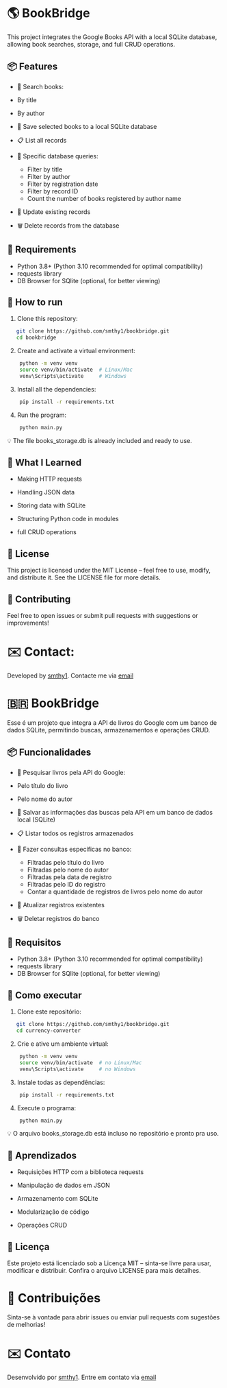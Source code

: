 # 🌎 BookBridge

This project integrates the Google Books API with a local SQLite database, allowing book searches, storage, and full CRUD operations.


## 📦 Features

- 🔎 Search books:
 - By title
 - By author

- 💾 Save selected books to a local SQLite database

- 📋 List all records

- 🎯 Specific database queries:
  - Filter by title
  - Filter by author
  - Filter by registration date
  - Filter by record ID
  - Count the number of books registered by author name

- 🔄 Update existing records

- 🗑️ Delete records from the database


## 📜 Requirements

 - Python 3.8+ (Python 3.10 recommended for optimal compatibility)
 - requests library
 - DB Browser for SQlite (optional, for better viewing)


## 🚀 How to run

1. Clone this repository:
```bash
   git clone https://github.com/smthy1/bookbridge.git
   cd bookbridge
```

2. Create and activate a virtual environment:
```bash
    python -m venv venv
    source venv/bin/activate  # Linux/Mac
    venv\Scripts\activate     # Windows
```

3. Install all the dependencies:
```bash
    pip install -r requirements.txt
```

4. Run the program:
```bash
    python main.py
```
💡 The file books_storage.db is already included and ready to use.

## 🧠 What I Learned

 - Making HTTP requests

 - Handling JSON data

 - Storing data with SQLite

 - Structuring Python code in modules

 - full CRUD operations

## 📃 License

This project is licensed under the MIT License – feel free to use, modify, and distribute it.
See the LICENSE file for more details.

## 🤝 Contributing

Feel free to open issues or submit pull requests with suggestions or improvements!

# ✉️ Contact:

Developed by [smthy1](https://github.com/smthy1). Contacte me via [email](mailto:luiz.smith.br@gmail.com)



# 🇧🇷 BookBridge

Esse é um projeto que integra a API de livros do Google com um banco de dados SQLite, permitindo buscas, armazenamentos e operações CRUD.


## 📦 Funcionalidades

- 🔎 Pesquisar livros pela API do Google:
 - Pelo título do livro
 - Pelo nome do autor

- 💾 Salvar as informações das buscas pela API em um banco de dados local (SQLite)

- 📋 Listar todos os registros armazenados

- 🎯 Fazer consultas específicas no banco:
  - Filtradas pelo título do livro
  - Filtradas pelo nome do autor
  - Filtradas pela data de registro
  - Filtradas pelo ID do registro
  - Contar a quantidade de registros de livros pelo nome do autor

- 🔄 Atualizar registros existentes

- 🗑️ Deletar registros do banco


## 📜 Requisitos

 - Python 3.8+ (Python 3.10 recommended for optimal compatibility)
 - requests library
 - DB Browser for SQlite (optional, for better viewing)


## 🚀 Como executar

1. Clone este repositório:
```bash
   git clone https://github.com/smthy1/bookbridge.git
   cd currency-converter
```

2. Crie e ative um ambiente virtual:
```bash
    python -m venv venv
    source venv/bin/activate  # no Linux/Mac
    venv\Scripts\activate     # no Windows
```

3. Instale todas as dependências:
```bash
    pip install -r requirements.txt
```

4. Execute o programa:
```bash
    python main.py
```
💡 O arquivo books_storage.db está incluso no repositório e pronto pra uso.

## 🧠 Aprendizados

 - Requisições HTTP com a biblioteca requests

 - Manipulação de dados em JSON

 - Armazenamento com SQLite

 - Modularização de código

 - Operações CRUD

## 📃 Licença

Este projeto está licenciado sob a Licença MIT – sinta-se livre para usar, modificar e distribuir.
Confira o arquivo LICENSE para mais detalhes.

# 🤝 Contribuições
Sinta-se à vontade para abrir issues ou enviar pull requests com sugestões de melhorias!

# ✉️ Contato
Desenvolvido por [smthy1](https://github.com/smthy1). Entre em contato via [email](mailto:luiz.smith.br@gmail.com)

